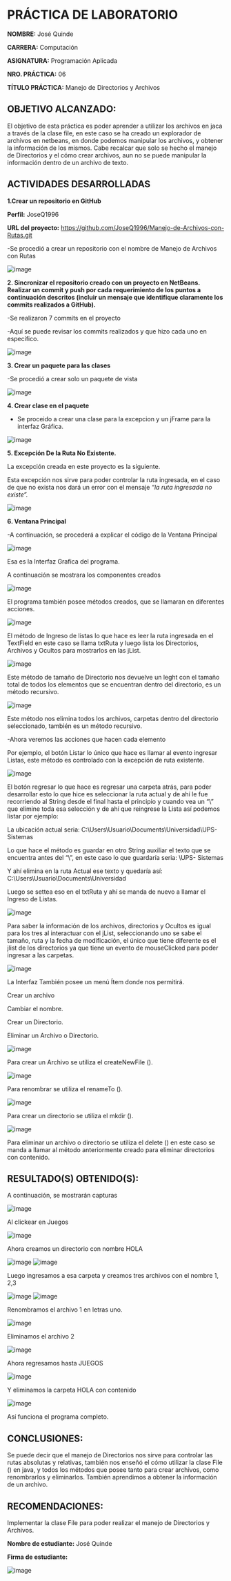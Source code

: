 # PRÁCTICA DE LABORATORIO 

**NOMBRE:** José Quinde

**CARRERA:** Computación

**ASIGNATURA:** Programación Aplicada

**NRO. PRÁCTICA:** 06	

**TÍTULO PRÁCTICA:** Manejo de Directorios y Archivos

## OBJETIVO ALCANZADO:
El objetivo de esta práctica es poder aprender a utilizar los archivos en jaca a través de la clase file, en este caso se ha creado un explorador de archivos en netbeans, en donde podemos manipular los archivos, y obtener la información de los mismos.
Cabe recalcar que solo se hecho el manejo de Directorios y el cómo crear archivos, aun no se puede manipular la información dentro de un archivo de texto.

## ACTIVIDADES DESARROLLADAS

**1.Crear un repositorio en GitHub**

**Perfil:** JoseQ1996

**URL del proyecto:** https://github.com/JoseQ1996/Manejo-de-Archivos-con-Rutas.git

-Se procedió a crear un repositorio con el nombre de Manejo de Archivos con Rutas

 ![image](https://user-images.githubusercontent.com/49071271/59163758-c4207880-8aca-11e9-9cd2-07542629b504.png)


**2. Sincronizar el repositorio creado con un proyecto en NetBeans. Realizar un commit y push por cada requerimiento de los puntos a continuación descritos (incluir un mensaje que identifique claramente los commits realizados a GitHub).**

-Se realizaron 7 commits en el proyecto

-Aquí se puede revisar los commits realizados y que hizo cada uno en específico.

![image](https://user-images.githubusercontent.com/49071271/59163770-ddc1c000-8aca-11e9-970a-1c536b5da5a6.png)

 
**3. Crear un paquete para las clases**

-Se procedió a crear solo un paquete de vista

![image](https://user-images.githubusercontent.com/49071271/59163785-119ce580-8acb-11e9-9a14-01009b3e417d.png)
 
**4. Crear clase en el paquete**

- Se proceido a crear una clase para la excepcion y un jFrame para la interfaz Gráfica.


![image](https://user-images.githubusercontent.com/49071271/59163788-1a8db700-8acb-11e9-9860-bdd06bd74736.png)

 
**5. Excepción De la Ruta No Existente.**

La excepción creada en este proyecto es la siguiente.
 
Esta excepción nos sirve para poder controlar la ruta ingresada, en el caso de que no exista nos dará un error con el mensaje *“la ruta ingresada no existe”.*

![image](https://user-images.githubusercontent.com/49071271/59163790-20839800-8acb-11e9-81b1-f351ab9a0638.png)

**6. Ventana Principal**

-A continuación, se procederá a explicar el código de la Ventana Principal
 
 ![image](https://user-images.githubusercontent.com/49071271/59163815-6e989b80-8acb-11e9-989e-9c263126ca6d.png)

Esa es la Interfaz Grafica del programa.

A continuación se mostrara los componentes creados

![image](https://user-images.githubusercontent.com/49071271/59163826-7d7f4e00-8acb-11e9-92b0-3d1f5f9e43f7.png)
 
El programa también posee métodos creados, que se llamaran en diferentes acciones.

![image](https://user-images.githubusercontent.com/49071271/59163834-8cfe9700-8acb-11e9-9ccf-d59bfc97f513.png)
 
El método de Ingreso de listas lo que hace es leer la ruta ingresada en el TextField en este caso se llama txtRuta y luego lista los Directorios, Archivos y Ocultos para mostrarlos en las jList.

![image](https://user-images.githubusercontent.com/49071271/59163838-9982ef80-8acb-11e9-9b1b-d7dd0ce46d14.png)

Este método de tamaño de Directorio nos devuelve un leght con el tamaño total de todos los elementos que se encuentran dentro del directorio, es un método recursivo.

![image](https://user-images.githubusercontent.com/49071271/59163839-9d167680-8acb-11e9-809f-1873c05a77eb.png)

Este método nos elimina todos los archivos, carpetas dentro del directorio seleccionado, también es un método recursivo.

-Ahora veremos las acciones que hacen cada elemento

Por ejemplo, el botón Listar lo único que hace es llamar al evento ingresar Listas, este método es controlado con la excepción de ruta existente.

![image](https://user-images.githubusercontent.com/49071271/59163843-a30c5780-8acb-11e9-8c48-6400b4468578.png) 
 
El botón regresar lo que hace es regresar una carpeta atrás, para  poder desarrollar esto lo que hice es seleccionar la ruta actual y de ahí le fue recorriendo al String desde el final hasta el principio y cuando vea un “\\” que elimine toda esa selección y de ahí que reingrese la Lista así podemos listar por ejemplo:


La ubicación actual seria: C:\Users\Usuario\Documents\Universidad\UPS- Sistemas

Lo que hace el método es guardar en otro String auxiliar el texto que se encuentra antes del “\\”, en este caso lo que guardaría seria: \UPS- Sistemas

Y ahí elimina en la ruta Actual ese texto y quedaría así: C:\Users\Usuario\Documents\Universidad

Luego se settea eso en el txtRuta y ahí se manda de nuevo a llamar el Ingreso de Listas.
 

![image](https://user-images.githubusercontent.com/49071271/59163860-c59e7080-8acb-11e9-9192-2d9378929b02.png)

Para saber la información de los archivos, directorios y Ocultos es igual para los tres al interactuar con el jList, seleccionando uno se sabe el tamaño, ruta y la fecha de modificación, el único que tiene diferente es el jlist de los directorios ya que tiene un evento de mouseClicked para poder ingresar a las carpetas.
 
![image](https://user-images.githubusercontent.com/49071271/59163864-d5b65000-8acb-11e9-940b-8d1eae4f986f.png)

La Interfaz También posee un menú Ítem donde nos permitirá. 

Crear un archivo

Cambiar el nombre.

Crear un Directorio.

Eliminar un Archivo o Directorio.

![image](https://user-images.githubusercontent.com/49071271/59163871-e4046c00-8acb-11e9-9010-dbf3d97cca93.png)
 
Para crear un Archivo se utiliza el createNewFile ().

![image](https://user-images.githubusercontent.com/49071271/59163876-ea92e380-8acb-11e9-993a-8a37f3d6de3b.png)

Para renombrar se utiliza el renameTo ().

![image](https://user-images.githubusercontent.com/49071271/59163877-ed8dd400-8acb-11e9-9fba-a8a53ce78429.png)

Para crear un directorio se utiliza el mkdir ().
 
![image](https://user-images.githubusercontent.com/49071271/59163878-f1b9f180-8acb-11e9-9eac-a9e3df5fd0c1.png)

Para eliminar un archivo o directorio se utiliza el delete () en este caso se manda a llamar al método anteriormente creado para eliminar directorios con contenido.

## RESULTADO(S) OBTENIDO(S):

A continuación, se mostrarán capturas 
 
![image](https://user-images.githubusercontent.com/49071271/59163880-f67ea580-8acb-11e9-9b3b-94deb458af5c.png)
 
Al clickear en Juegos

![image](https://user-images.githubusercontent.com/49071271/59163889-19a95500-8acc-11e9-892b-19edd5ba4863.png)

Ahora creamos un directorio con nombre HOLA
 
![image](https://user-images.githubusercontent.com/49071271/59163891-20d06300-8acc-11e9-99ea-9473fbccc881.png)
![image](https://user-images.githubusercontent.com/49071271/59163892-262dad80-8acc-11e9-8c47-0e55e3a69394.png)

Luego ingresamos a esa carpeta y creamos tres archivos con el nombre 1, 2,3

![image](https://user-images.githubusercontent.com/49071271/59163895-2cbc2500-8acc-11e9-9e8c-a99a8f79f85d.png)
![image](https://user-images.githubusercontent.com/49071271/59163899-30e84280-8acc-11e9-8743-676eda24ab25.png)
 
Renombramos el archivo 1 en letras uno.

![image](https://user-images.githubusercontent.com/49071271/59163902-36de2380-8acc-11e9-9146-21ea54e9a004.png)

Eliminamos el archivo 2

![image](https://user-images.githubusercontent.com/49071271/59163908-3c3b6e00-8acc-11e9-8bcf-1a52aad1d603.png)
 
Ahora regresamos hasta JUEGOS
 
![image](https://user-images.githubusercontent.com/49071271/59163916-42314f00-8acc-11e9-89fa-e1c8e0d21a4c.png)

Y eliminamos la carpeta HOLA con contenido

![image](https://user-images.githubusercontent.com/49071271/59163927-6ee56680-8acc-11e9-9cbe-a5f06d2f35e1.png)

Así funciona el programa completo.

## CONCLUSIONES:

Se puede decir que el manejo de Directorios nos sirve para controlar las rutas absolutas y relativas, también nos enseñó el cómo utilizar la clase File () en java, y todos los métodos que posee tanto para crear archivos, como renombrarlos y eliminarlos.
También aprendimos a obtener la información de un archivo.

## RECOMENDACIONES:

Implementar la clase File para poder realizar el manejo de Directorios y Archivos.

**Nombre de estudiante:** José Quinde

**Firma de estudiante:** 

![image](https://user-images.githubusercontent.com/49071271/59163938-8fadbc00-8acc-11e9-8e8a-0d0eebb7fcf9.png)

